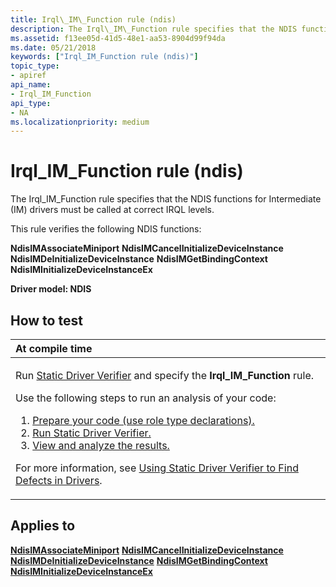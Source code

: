 ```yaml
---
title: Irql\_IM\_Function rule (ndis)
description: The Irql\_IM\_Function rule specifies that the NDIS functions for Intermediate (IM) drivers must be called at correct IRQL levels.
ms.assetid: f13ee05d-41d5-48e1-aa53-8904d99f94da
ms.date: 05/21/2018
keywords: ["Irql_IM_Function rule (ndis)"]
topic_type:
- apiref
api_name:
- Irql_IM_Function
api_type:
- NA
ms.localizationpriority: medium
---
```


# Irql\_IM\_Function rule (ndis)


The Irql\_IM\_Function rule specifies that the NDIS functions for Intermediate (IM) drivers must be called at correct IRQL levels.

This rule verifies the following NDIS functions:

**NdisIMAssociateMiniport**
**NdisIMCancelInitializeDeviceInstance**
**NdisIMDeInitializeDeviceInstance**
**NdisIMGetBindingContext**
**NdisIMInitializeDeviceInstanceEx**

**Driver model: NDIS**

How to test
-----------

<table>
<colgroup>
<col width="100%" />
</colgroup>
<thead>
<tr class="header">
<th align="left">At compile time</th>
</tr>
</thead>
<tbody>
<tr class="odd">
<td align="left"><p>Run <a href="https://docs.microsoft.com/windows-hardware/drivers/devtest/static-driver-verifier" data-raw-source="[Static Driver Verifier](./static-driver-verifier.md)">Static Driver Verifier</a> and specify the <strong>Irql_IM_Function</strong> rule.</p>
Use the following steps to run an analysis of your code:
<ol>
<li><a href="https://docs.microsoft.com/windows-hardware/drivers/devtest/using-static-driver-verifier-to-find-defects-in-drivers#preparing-your-source-code" data-raw-source="[Prepare your code (use role type declarations).](./using-static-driver-verifier-to-find-defects-in-drivers.md#preparing-your-source-code)">Prepare your code (use role type declarations).</a></li>
<li><a href="https://docs.microsoft.com/windows-hardware/drivers/devtest/using-static-driver-verifier-to-find-defects-in-drivers#running-static-driver-verifier" data-raw-source="[Run Static Driver Verifier.](./using-static-driver-verifier-to-find-defects-in-drivers.md#running-static-driver-verifier)">Run Static Driver Verifier.</a></li>
<li><a href="https://docs.microsoft.com/windows-hardware/drivers/devtest/using-static-driver-verifier-to-find-defects-in-drivers#viewing-and-analyzing-the-results" data-raw-source="[View and analyze the results.](./using-static-driver-verifier-to-find-defects-in-drivers.md#viewing-and-analyzing-the-results)">View and analyze the results.</a></li>
</ol>
<p>For more information, see <a href="https://docs.microsoft.com/windows-hardware/drivers/devtest/using-static-driver-verifier-to-find-defects-in-drivers" data-raw-source="[Using Static Driver Verifier to Find Defects in Drivers](./using-static-driver-verifier-to-find-defects-in-drivers.md)">Using Static Driver Verifier to Find Defects in Drivers</a>.</p></td>
</tr>
</tbody>
</table>

Applies to
----------

[**NdisIMAssociateMiniport**](/windows-hardware/drivers/ddi/ndis/nf-ndis-ndisimassociateminiport)
[**NdisIMCancelInitializeDeviceInstance**](/windows-hardware/drivers/ddi/ndis/nf-ndis-ndisimcancelinitializedeviceinstance)
[**NdisIMDeInitializeDeviceInstance**](/windows-hardware/drivers/ddi/ndis/nf-ndis-ndisimdeinitializedeviceinstance)
[**NdisIMGetBindingContext**](/windows-hardware/drivers/ddi/ndis/nf-ndis-ndisimgetbindingcontext)
[**NdisIMInitializeDeviceInstanceEx**](/windows-hardware/drivers/ddi/ndis/nf-ndis-ndisiminitializedeviceinstanceex)